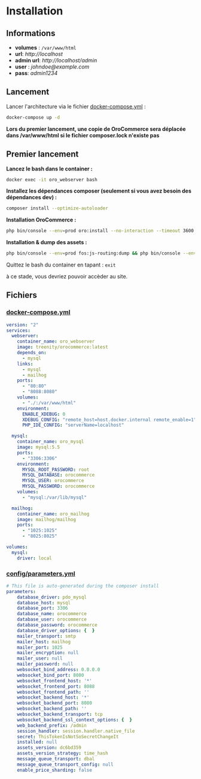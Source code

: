 # Installation
## Informations
* **volumes** : `/var/www/html`
* **url**: _http://localhost_
* **admin url**: _http://localhost/admin_
* **user** : _johndoe@example.com_
* **pass**: _admin1234_

## Lancement 
Lancer l'architecture via le fichier [docker-compose.yml](https://raw.githubusercontent.com/Treenity/orocommerce/master/docker-compose.yml) :  
```bash
docker-compose up -d
```

**Lors du premier lancement, une copie de OroCommerce sera déplacée dans /var/www/html si le fichier composer.lock n'existe pas**

## Premier lancement
**Lancez le bash dans le container :**  
```bash
docker exec -it oro_webserver bash
```

**Installez les dépendances composer (seulement si vous avez besoin des dépendances dev) :**  
```bash
composer install --optimize-autoloader
```

**Installation OroCommerce :**  
```bash
php bin/console --env=prod oro:install --no-interaction --timeout 3600 --drop-database --user-name=admin --user-firstname=John --user-lastname=Doe --user-password=admin1234 --user-email=johndoe@example.com --organization-name=Acme --application-url=http://localhost/
```

**Installation & dump des assets :**  
```bash
php bin/console --env=prod fos:js-routing:dump && php bin/console --env=prod oro:localization:dump && php bin/console --env=prod oro:assets:install && php bin/console --env=prod assetic:dump && php bin/console --env=prod oro:translation:dump && php bin/console --env=prod oro:requirejs:build
```

Quittez le bash du container en tapant : ```exit```

à ce stade, vous devriez pouvoir accèder au site.
## Fichiers
### [docker-compose.yml](https://raw.githubusercontent.com/Treenity/orocommerce/master/docker-compose.yml)
```yaml
version: "2"
services:
  webserver:
    container_name: oro_webserver
    image: treenity/orocommerce:latest
    depends_on:
      - mysql
    links:
      - mysql
      - mailhog
    ports:
      - "80:80"
      - "8088:8080"
    volumes:
      - "./:/var/www/html"
    environment:
      ENABLE_XDEBUG: 0
      XDEBUG_CONFIG: "remote_host=host.docker.internal remote_enable=1"
      PHP_IDE_CONFIG: "serverName=localhost"

  mysql:
    container_name: oro_mysql
    image: mysql:5.5
    ports:
      - "3306:3306"
    environment:
      MYSQL_ROOT_PASSWORD: root
      MYSQL_DATABASE: orocommerce
      MYSQL_USER: orocommerce
      MYSQL_PASSWORD: orocommerce
    volumes:
      - "mysql:/var/lib/mysql"

  mailhog:
    container_name: oro_mailhog
    image: mailhog/mailhog
    ports:
      - "1025:1025"
      - "8025:8025"

volumes:
  mysql:
    driver: local
```
### [config/parameters.yml](https://raw.githubusercontent.com/Treenity/orocommerce/master/orocommerce/config/parameters.yml)
```yaml
# This file is auto-generated during the composer install
parameters:
    database_driver: pdo_mysql
    database_host: mysql
    database_port: 3306
    database_name: orocommerce
    database_user: orocommerce
    database_password: orocommerce
    database_driver_options: {  }
    mailer_transport: smtp
    mailer_host: mailhog
    mailer_port: 1025
    mailer_encryption: null
    mailer_user: null
    mailer_password: null
    websocket_bind_address: 0.0.0.0
    websocket_bind_port: 8080
    websocket_frontend_host: '*'
    websocket_frontend_port: 8088
    websocket_frontend_path: ''
    websocket_backend_host: '*'
    websocket_backend_port: 8080
    websocket_backend_path: ''
    websocket_backend_transport: tcp
    websocket_backend_ssl_context_options: {  }
    web_backend_prefix: /admin
    session_handler: session.handler.native_file
    secret: ThisTokenIsNotSoSecretChangeIt
    installed: null
    assets_version: dc6bd359
    assets_version_strategy: time_hash
    message_queue_transport: dbal
    message_queue_transport_config: null
    enable_price_sharding: false
```
